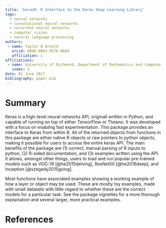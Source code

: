 ```yaml
---
title: 'kerasR: R Interface to the Keras Deep Learning Library'
tags:
  - neural networks
  - convolutional neural networks
  - recurrent neural networks
  - computer vision
  - natural language processing
authors:
 - name: Taylor B Arnold
   orcid: 0000-0003-0576-0669
   affiliation: 1
affiliations:
 - name: University of Richmond, Department of Mathematics and Computer Science
   index: 1
date: 01 June 2017
bibliography: paper.bib
---
```


# Summary

Keras is a high-level neural networks API, originall written in Python, and
capable of running on top of either TensorFlow or Theano. It was developed
with a focus on enabling fast experimentation. This package provides an
interface to Keras from within R. All of the returned objects from functions
in this package are either native R objects or raw pointers to python
objects, making it possible for users to access the entire keras API.
The main benefits of the package are (1) correct, manual parsing of R
inputs to python, (2) R-sided documentation, and (3) examples written
using the API. It allows, amongst other things, users to load and run
popular pre-trained models such as VGG-19 [@he2015delving],
ResNet50 [@he2016deep], and Inception [@szegedy2015going].

Most functions have associated examples showing a working example of how
a layer or object may be used. These are mostly toy examples, made with
small datasets with little regard to whether these are the correct models
for a particular task. See the package vignettes for a more thorough
explaination and several larger, more practical examples.

# References

